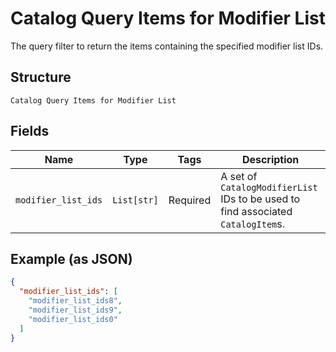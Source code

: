 
# Catalog Query Items for Modifier List

The query filter to return the items containing the specified modifier list IDs.

## Structure

`Catalog Query Items for Modifier List`

## Fields

| Name | Type | Tags | Description |
|  --- | --- | --- | --- |
| `modifier_list_ids` | `List[str]` | Required | A set of `CatalogModifierList` IDs to be used to find associated `CatalogItem`s. |

## Example (as JSON)

```json
{
  "modifier_list_ids": [
    "modifier_list_ids8",
    "modifier_list_ids9",
    "modifier_list_ids0"
  ]
}
```


